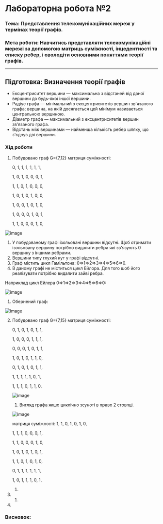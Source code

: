 # Лабораторна робота №2
### Тема: Представлення телекомунікаційних мереж у термінах теорії графів.
### Мета роботи: Навчитись представляти телекомунікаційні мережі за допомогою матриць суміжності, інцедентності та списку ребер, і оволодіти основними поняттями теорії графів.
>
>
---
## Підготовка: Визначення теорії графів
- Ексцентриситет вершини — максимальна з відстаней від даної вершини до будь-якої іншої вершини.
- Радіус графа — мінімальний з ексцентриситетів вершин зв'язаного графа; вершина, на якій досягається цей мінімум називається центральною вершиною.
- Діаметр графа — максимальний з ексцентриситетів вершин зв'язаного графа.
- Відстань між вершинами — найменша кількість ребер шляху, що з'єднує дві вершини.


### Хід роботи
1. Побудовано граф G={7,12}
   матриця суміжності:

    0, 1, 1, 1, 1, 1, 1, 
    
    1, 0, 1, 0, 0, 0, 1, 
    
    1, 1, 0, 1, 0, 0, 0,
    
    1, 0, 1, 0, 1, 0, 0, 
    
    1, 0, 0, 1, 0, 1, 0, 
    
    1, 0, 0, 0, 1, 0, 1, 
    
    1, 1, 0, 0, 0, 1, 0, 
    

![image](https://user-images.githubusercontent.com/79449241/118482947-18ecb500-b71e-11eb-89f6-eaa9c597da69.png)

  1. У побудованому графі ізольовані вершини відсутні. Щоб отримати ізольовану вершину потрібно видалити ребра які зв'язують 0 вершину з іншими ребрами.
  1. Вершини типу глухий кут у графі відсутні.
  1. Граф містить цикл Гамільтона: 0⇒1⇒2⇒3⇒4⇒5⇒6⇒0.
  1. В даному графі не міститься цикл Ейлора. Для того шоб його реалізувати потрібно видалити зайві ребра.
  
  Наприклад цикл Ейлера 0⇒1⇒2⇒3⇒4⇒5⇒6⇒0:
  
  ![image](https://user-images.githubusercontent.com/79449241/118482583-9a901300-b71d-11eb-98ca-a521f710c49e.png)

  1. Обернений граф:
  
  ![image](https://user-images.githubusercontent.com/79449241/118483236-71bc4d80-b71e-11eb-9fa4-c26d51c72577.png)

2. Побудовано граф G={7,15}
   матриця суміжності:
   
   0, 1, 0, 1, 0, 1, 1, 
   
   1, 0, 0, 0, 1, 1, 1, 
   
   0, 0, 0, 1, 0, 1, 1, 
   
   1, 0, 1, 0, 1, 1, 0, 
   
   0, 1, 0, 1, 0, 1, 1, 
   
   1, 1, 1, 1, 1, 0, 1, 
   
   1, 1, 1, 0, 1, 1, 0, 
   
   ![image](https://user-images.githubusercontent.com/79449241/118484086-7fbe9e00-b71f-11eb-9343-792e2bf9caac.png)
   
   1. Вигляд графа якшо циклічно зсуноті в право 2 стовпці.
   
   ![image](https://user-images.githubusercontent.com/79449241/118485114-aa5d2680-b720-11eb-9f75-59a06fc1b026.png)

   
   матриця суміжності:
   1, 1, 0, 1, 0, 1, 0, 
   
   1, 1, 1, 0, 0, 0, 1,
   
   1, 1, 0, 0, 0, 1, 0, 
   
   1, 0, 1, 0, 1, 0, 1, 
   
   1, 1, 0, 1, 0, 1, 0, 
   
   0, 1, 1, 1, 1, 1, 1, 
   
   1, 0, 1, 1, 1, 0, 1,  
   
   1.

3.
   1.
   
4.   
### Висновок:
